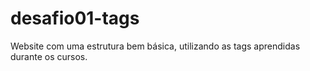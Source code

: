 # desafio01-tags
Website com uma estrutura bem básica, utilizando as tags aprendidas durante os cursos.
